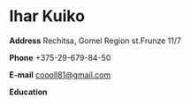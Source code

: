 # Ihar Kuiko

**Address**
Rechitsa, Gomel Region
st.Frunze 11/7

**Phone** +375-29-679-84-50

**E-mail** coooll81@gmail.com

**Education**
